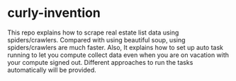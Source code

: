# curly-invention
This repo explains how to scrape real estate list data using spiders/crawlers.  Compared with using beautiful soup, using spiders/crawlers are much faster. Also, It explains how to set up auto task running to let you compute collect data even when you are on vacation with your compute signed out. Different approaches to run the tasks automatically will be provided. 
